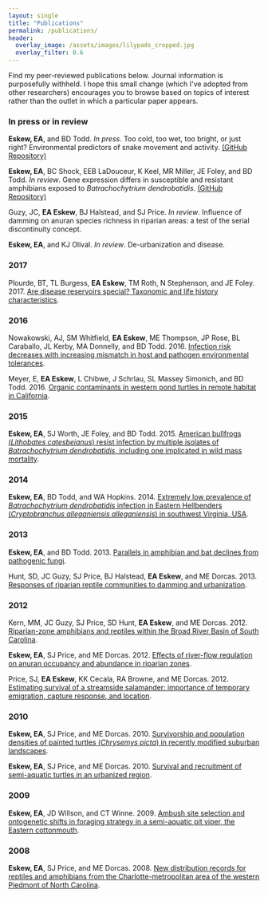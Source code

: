 ```yaml
---
layout: single
title: "Publications"
permalink: /publications/
header:
  overlay_image: /assets/images/lilypads_cropped.jpg
  overlay_filter: 0.6
---
```


Find my peer-reviewed publications below. Journal information is purposefully withheld. I hope this small change (which I've adopted from other researchers) encourages you to browse based on topics of interest rather than the outlet in which a particular paper appears.

### In press or in review

**Eskew, EA**, and BD Todd. *In press*. Too cold, too wet, too bright, or just right? Environmental predictors of snake movement and activity. [(GitHub Repository)](https://github.com/eveskew/bayesian_snake_movement)

**Eskew, EA**, BC Shock, EEB LaDouceur, K Keel, MR Miller, JE Foley, and BD Todd. *In review*. Gene expression differs in susceptible and resistant amphibians exposed to *Batrachochytrium dendrobatidis*. [(GitHub Repository)](https://github.com/eveskew/frog_chytrid_transcriptomics)

Guzy, JC, **EA Eskew**, BJ Halstead, and SJ Price. *In review*. Influence of damming on anuran species richness in riparian areas: a test of the serial discontinuity concept.

**Eskew, EA**, and KJ Olival. *In review*. De-urbanization and disease.

### 2017

Plourde, BT, TL Burgess, **EA Eskew**, TM Roth, N Stephenson, and JE Foley. 2017. [Are disease reservoirs special? Taxonomic and life history characteristics](/assets/docs/Plourde_etal_2017.pdf).

### 2016

Nowakowski, AJ, SM Whitfield, **EA Eskew**, ME Thompson, JP Rose, BL Caraballo, JL Kerby, MA Donnelly, and BD Todd. 2016. [Infection risk decreases with increasing mismatch in host and pathogen environmental tolerances](/assets/docs/Nowakowski_etal_2016.pdf).

Meyer, E, **EA Eskew**, L Chibwe, J Schrlau, SL Massey Simonich, and BD Todd. 2016. [Organic contaminants in western pond turtles in remote habitat in California](/assets/docs/Meyer_etal_2016.pdf).

### 2015

**Eskew, EA**, SJ Worth, JE Foley, and BD Todd. 2015. [American bullfrogs (*Lithobates catesbeianus*) resist infection by multiple isolates of *Batrachochytrium dendrobatidis*, including one implicated in wild mass mortality](/assets/docs/Eskew_etal_2015.pdf).

### 2014

**Eskew, EA**, BD Todd, and WA Hopkins. 2014. [Extremely low prevalence of *Batrachochytrium dendrobatidis* infection in Eastern Hellbenders (*Cryptobranchus alleganiensis alleganiensis*) in southwest Virginia, USA](/assets/docs/Eskew_etal_2014.pdf).

### 2013

**Eskew, EA**, and BD Todd. 2013. [Parallels in amphibian and bat declines from pathogenic fungi](/assets/docs/Eskew_and_Todd_2013.pdf).

Hunt, SD, JC Guzy, SJ Price, BJ Halstead, **EA Eskew**, and ME Dorcas. 2013. [Responses of riparian reptile communities to damming and urbanization](/assets/docs/Hunt_etal_2013.pdf).

### 2012

Kern, MM, JC Guzy, SJ Price, SD Hunt, **EA Eskew**, and ME Dorcas. 2012. [Riparian-zone amphibians and reptiles within the Broad River Basin of South Carolina](/assets/docs/Kern_etal_2012.pdf).

**Eskew, EA**, SJ Price, and ME Dorcas. 2012. [Effects of river-flow regulation on anuran occupancy and abundance in riparian zones](/assets/docs/Eskew_etal_2012.pdf).

Price, SJ, **EA Eskew**, KK Cecala, RA Browne, and ME Dorcas. 2012. [Estimating survival of a streamside salamander: importance of temporary emigration, capture response, and location](/assets/docs/Price_etal_2012.pdf).

### 2010

**Eskew, EA**, SJ Price, and ME Dorcas. 2010. [Survivorship and population densities of painted turtles (*Chrysemys picta*) in recently modified suburban landscapes](/assets/docs/Eskew_etal_2010b.pdf).

**Eskew, EA**, SJ Price, and ME Dorcas. 2010. [Survival and recruitment of semi-aquatic turtles in an urbanized region](/assets/docs/Eskew_etal_2010a.pdf).

### 2009

**Eskew, EA**, JD Willson, and CT Winne. 2009. [Ambush site selection and ontogenetic shifts in foraging strategy in a semi-aquatic pit viper, the Eastern cottonmouth](/assets/docs/Eskew_etal_2009.pdf). 

### 2008

**Eskew, EA**, SJ Price, and ME Dorcas. 2008. [New distribution records for reptiles and amphibians from the Charlotte-metropolitan area of the western Piedmont of North Carolina](/assets/docs/Eskew_etal_2008.pdf).
